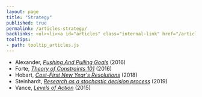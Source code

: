 ```yaml
---
layout: page
title: "Strategy"
published: true
permalink: /articles-strategy/
backlinks: <ul><li><a id="articles" class="internal-link" href="/articles/">Articles</a></li></ul>
tooltips: 
- path: tooltip_articles.js
---
```


* Alexander, *[Pushing And Pulling Goals](https://slatestarcodex.com/2016/07/18/pushing-and-pulling-goals/)* (2016)
* Forte, *[Theory of Constraints 101](https://fortelabs.co/blog/theory-of-constraints-101-table-of-contents/)* (2016)
* Hobart, *[Cost-First New Year's Resolutions](https://medium.com/@byrnehobart/cost-first-new-years-resolutions-6bb30393201d)* (2018)
* Steinhardt, *[Research as a stochastic decision process](https://cs.stanford.edu/~jsteinhardt/ResearchasaStochasticDecisionProcess.html)* (2019)
* Vance, *[Levels of Action](https://www.lesswrong.com/posts/guDcrPqLsnhEjrPZj/levels-of-action)* (2015)
